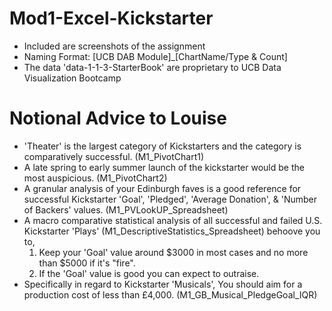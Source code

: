 # Mod1-Excel-Kickstarter
* Included are screenshots of the assignment
* Naming Format: [UCB DAB Module]_[ChartName/Type & Count]
* The data 'data-1-1-3-StarterBook' are proprietary to UCB Data Visualization Bootcamp

# Notional Advice to Louise
* 'Theater' is the largest category of Kickstarters and the category is comparatively successful. (M1_PivotChart1)
* A late spring to early summer launch of the kickstarter would be the most auspicious. (M1_PivotChart2)
* A granular analysis of your Edinburgh faves is a good reference for successful Kickstarter 'Goal', 'Pledged', 'Average Donation', & 'Number of Backers' values. (M1_PVLookUP_Spreadsheet)
* A macro comparative statistical analysis of all successful and failed U.S. Kickstarter 'Plays' (M1_DescriptiveStatistics_Spreadsheet) behoove you to,
  1. Keep your 'Goal' value around $3000 in most cases and no more than $5000 if it's "fire".
  2. If the 'Goal' value is good you can expect to outraise.
* Specifically in regard to Kickstarter 'Musicals', You should aim for a production cost of less than £4,000. (M1_GB_Musical_PledgeGoal_IQR)
